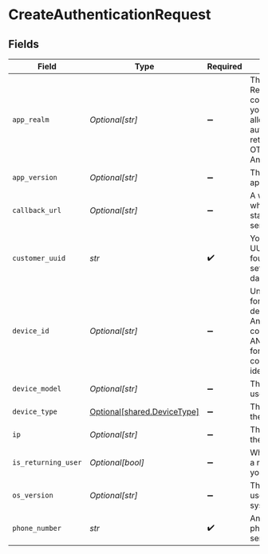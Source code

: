 # CreateAuthenticationRequest


## Fields

| Field                                                                                                                                                 | Type                                                                                                                                                  | Required                                                                                                                                              | Description                                                                                                                                           | Example                                                                                                                                               |
| ----------------------------------------------------------------------------------------------------------------------------------------------------- | ----------------------------------------------------------------------------------------------------------------------------------------------------- | ----------------------------------------------------------------------------------------------------------------------------------------------------- | ----------------------------------------------------------------------------------------------------------------------------------------------------- | ----------------------------------------------------------------------------------------------------------------------------------------------------- |
| `app_realm`                                                                                                                                           | *Optional[str]*                                                                                                                                       | :heavy_minus_sign:                                                                                                                                    | The Android SMS Retriever API hash code that identifies your app. This allows you to automatically retrieve and fill the OTP code on Android devices. | 1234567890                                                                                                                                            |
| `app_version`                                                                                                                                         | *Optional[str]*                                                                                                                                       | :heavy_minus_sign:                                                                                                                                    | The version of your app.                                                                                                                              | 1.0.0                                                                                                                                                 |
| `callback_url`                                                                                                                                        | *Optional[str]*                                                                                                                                       | :heavy_minus_sign:                                                                                                                                    | A webhook URL to which delivery statuses will be sent.                                                                                                | https://example.com/callback                                                                                                                          |
| `customer_uuid`                                                                                                                                       | *str*                                                                                                                                                 | :heavy_check_mark:                                                                                                                                    | Your customer UUID, which can be found in the API settings in the dashboard.                                                                          |                                                                                                                                                       |
| `device_id`                                                                                                                                           | *Optional[str]*                                                                                                                                       | :heavy_minus_sign:                                                                                                                                    | Unique identifier for the user's device. For Android, this corresponds to the ANDROID_ID and for iOS, this corresponds to the identifierForVendor.    | 1234567890                                                                                                                                            |
| `device_model`                                                                                                                                        | *Optional[str]*                                                                                                                                       | :heavy_minus_sign:                                                                                                                                    | The model of the user's device.                                                                                                                       | iPhone 15 Pro                                                                                                                                         |
| `device_type`                                                                                                                                         | [Optional[shared.DeviceType]](../../models/shared/devicetype.md)                                                                                      | :heavy_minus_sign:                                                                                                                                    | The type of device the user is using.                                                                                                                 |                                                                                                                                                       |
| `ip`                                                                                                                                                  | *Optional[str]*                                                                                                                                       | :heavy_minus_sign:                                                                                                                                    | The IP address of the user's device.                                                                                                                  |                                                                                                                                                       |
| `is_returning_user`                                                                                                                                   | *Optional[bool]*                                                                                                                                      | :heavy_minus_sign:                                                                                                                                    | Whether the user is a returning user on your app.                                                                                                     |                                                                                                                                                       |
| `os_version`                                                                                                                                          | *Optional[str]*                                                                                                                                       | :heavy_minus_sign:                                                                                                                                    | The version of the user's operating system.                                                                                                           | 13.2.1                                                                                                                                                |
| `phone_number`                                                                                                                                        | *str*                                                                                                                                                 | :heavy_check_mark:                                                                                                                                    | An E.164 formatted phone number to send the OTP to.                                                                                                   | +1234567890                                                                                                                                           |